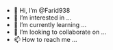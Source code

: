 - 👋 Hi, I’m @Farid938
- 👀 I’m interested in ...
- 🌱 I’m currently learning ...
- 💞️ I’m looking to collaborate on ...
- 📫 How to reach me ...

<!---
Farid938/Farid938 is a ✨ special ✨ repository because its `README.md` (this file) appears on your GitHub profile.
You can click the Preview link to take a look at your changes.
--->
